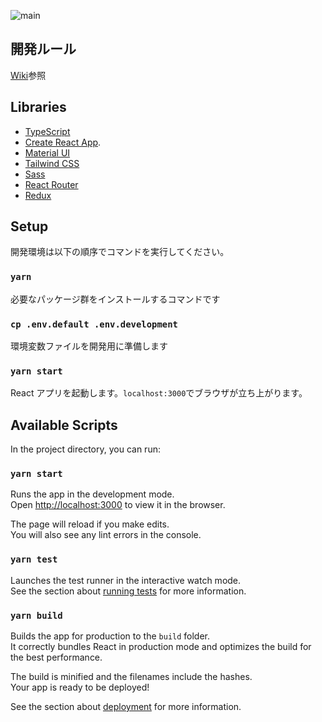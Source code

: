 ![main](https://user-images.githubusercontent.com/2194433/188439641-87aaded7-bb33-406b-a489-e2a97a3bfa50.png)

## 開発ルール

[Wiki](https://github.com/Anti-Pattern-Inc/web-app-front/wiki/%E6%89%8D%E5%B9%B9%E6%9B%B8%E9%99%A2%E3%83%97%E3%83%AD%E3%82%B8%E3%82%A7%E3%82%AF%E3%83%88%E3%83%95%E3%83%AD%E3%83%B3%E3%83%88%E3%82%A8%E3%83%B3%E3%83%89%E9%96%8B%E7%99%BA%E3%83%AB%E3%83%BC%E3%83%AB)参照

## Libraries

- [TypeScript](https://www.typescriptlang.org/docs/handbook/typescript-from-scratch.html)
- [Create React App](https://github.com/facebook/create-react-app).
- [Material UI](https://mui.com/material-ui/getting-started/overview/)
- [Tailwind CSS](https://tailwindcss.com/)
- [Sass](https://sass-lang.com/documentation/)
- [React Router](https://reactrouter.com/en/main/getting-started/overview)
- [Redux](https://redux.js.org/introduction/getting-started)

## Setup

開発環境は以下の順序でコマンドを実行してください。

### `yarn`

必要なパッケージ群をインストールするコマンドです

### `cp .env.default .env.development`

環境変数ファイルを開発用に準備します

### `yarn start`

React アプリを起動します。`localhost:3000`でブラウザが立ち上がります。

## Available Scripts

In the project directory, you can run:

### `yarn start`

Runs the app in the development mode.\
Open [http://localhost:3000](http://localhost:3000) to view it in the browser.

The page will reload if you make edits.\
You will also see any lint errors in the console.

### `yarn test`

Launches the test runner in the interactive watch mode.\
See the section about [running tests](https://facebook.github.io/create-react-app/docs/running-tests) for more information.

### `yarn build`

Builds the app for production to the `build` folder.\
It correctly bundles React in production mode and optimizes the build for the best performance.

The build is minified and the filenames include the hashes.\
Your app is ready to be deployed!

See the section about [deployment](https://facebook.github.io/create-react-app/docs/deployment) for more information.
